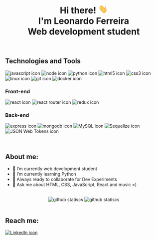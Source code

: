 <h1 align="center">
<br>Hi there! <img src="./wave.gif" width="30"> <br> I'm Leonardo Ferreira<br>Web development student
</h1>
<br>
<h2>Technologies and Tools</h2>
    <p>
        <img src="https://img.shields.io/badge/JavaScript-2e3440?style=for-the-badge&logo=javascript" alt="javascript icon"/>
        <img src="https://img.shields.io/badge/node-2e3440?style=for-the-badge&logo=nodedotjs" alt="node icon"/>
        <img src="https://img.shields.io/badge/python-2e3440?style=for-the-badge&logo=python" alt="python icon"/>
        <img src="https://img.shields.io/badge/HTML5-2e3440?style=for-the-badge&logo=html5" alt="html5 icon"/>
        <img src="https://img.shields.io/badge/CSS3-2e3440?style=for-the-badge&logo=css3" alt="css3 icon"/>
        <img src="https://img.shields.io/badge/linux-2e3440?style=for-the-badge&logo=linux" alt="linux icon"/>
        <img src="https://img.shields.io/badge/git-2e3440?style=for-the-badge&logo=git" alt="git icon"/>
        <img src="https://img.shields.io/badge/docker-2e3440?style=for-the-badge&logo=docker" alt="docker icon"/>
    </p>

<h3>Front-end</h3>
    <p>
        <img src="https://img.shields.io/badge/react-2e3440?style=for-the-badge&logo=react" alt="react icon"/>
        <img src="https://img.shields.io/badge/react%20router-2e3440?style=for-the-badge&logo=reactrouter" alt="react router icon"/>
        <img src="https://img.shields.io/badge/redux-2e3440?style=for-the-badge&logo=redux" alt="redux icon"/>
    </p>

<h3>Back-end</h3>
    <p>
        <img src="https://img.shields.io/badge/express-2e3440?style=for-the-badge&logo=express" alt="express icon"/>
        <img src="https://img.shields.io/badge/mongoDB-2e3440?style=for-the-badge&logo=mongodb" alt="mongodb icon"/>
        <img src="https://img.shields.io/badge/mysql-2e3440?style=for-the-badge&logo=mysql" alt="MySQL icon"/>
        <img src="https://img.shields.io/badge/sequelize-2e3440?style=for-the-badge&logo=sequelize" alt="Sequelize icon"/>
        <img src="https://img.shields.io/badge/JSON%20Web%20Tokens-2e3440?style=for-the-badge&logo=jsonwebtokens" alt="JSON Web Tokens icon"/>
    </p>

<br>
<h2>About me:</h2>

<ul>
    <li>🔭 I’m currently web development student</li>
    <li>🌱 I’m currently learning Python</li>
    <li>👯 Always ready to collaborate for Dev Experiments</li>
    <li>💬 Ask me about HTML, CSS, JavaScript, React and music =)</li>
</ul>

<br>

<div align='center'>
  <img height='150em' src='https://github-readme-stats.vercel.app/api/top-langs?username=leo606&layout=compact&langs_count=7&theme=nord' alt='github statiscs'></img>
  <img height='150em' src='https://github-readme-stats.vercel.app/api?username=leo606&hide=stars,issues&count_private=true&theme=nord&show_icons=true' alt='github statiscs'></img>
</div>

<br>

<h2>Reach me:</h2>

<a href="https://www.linkedin.com/in/leonardolmf">
  <img src="https://img.shields.io/badge/linkedin-blue?style=for-the-badge&logo=linkedin" alt="LinkedIn icon"/>
</a>

<!--
**leo606/leo606** is a ✨ _special_ ✨ repository because its `README.md` (this file) appears on your GitHub profile.

Here are some ideas to get you started:

- 🔭 I’m currently working on ...
- 🌱 I’m currently learning ...
- 👯 I’m looking to collaborate on ...
- 🤔 I’m looking for help with ...
- 💬 Ask me about ...
- 📫 How to reach me: ...
- 😄 Pronouns: ...
- ⚡ Fun fact: ...
-->
